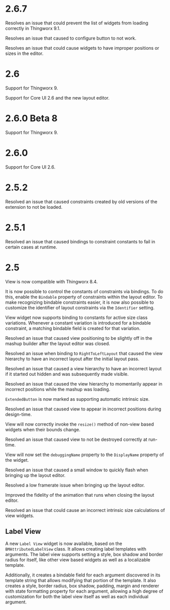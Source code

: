 # 2.6.7

Resolves an issue that could prevent the list of widgets from loading correctly in Thingworx 9.1.

Resolves an issue that caused to configure button to not work.

Resolves an issue that could cause widgets to have improper positions or sizes in the editor.

# 2.6

Support for Thingworx 9.

Support for Core UI 2.6 and the new layout editor.

# 2.6.0 Beta 8

Support for Thingworx 9.

# 2.6.0

Support for Core UI 2.6.

# 2.5.2

Resolved an issue that caused constraints created by old versions of the extension to not be loaded.

# 2.5.1

Resolved an issue that caused bindings to constraint constants to fail in certain cases at runtime.

# 2.5

View is now compatible with Thingworx 8.4.

It is now possible to control the constants of constraints via bindings. To do this, enable the `Bindable` property of constraints within the layout editor. To make recognizing bindable constraints easier, it is now also possible to customize the identifier of layout constraints via the `Identifier` setting.

View widget now supports binding to constants for active size class variations. Whenever a constant variation is introduced for a bindable constraint, a matching bindable field is created for that variation.

Resolved an issue that caused view positioning to be slightly off in the mashup builder after the layout editor was closed.

Resolved an issue when binding to `RightToLeftLayout` that caused the view hierarchy to have an incorrect layout after the initial layout pass.

Resolved an issue that caused a view hierarchy to have an incorrect layout if it started out hidden and was subsequently made visible.

Resolved an issue that caused the view hierarchy to momentarily appear in incorrect positions while the mashup was loading.

`ExtendedButton` is now marked as supporting automatic intrinsic size.

Resolved an issue that caused view to appear in incorrect positions during design-time.

View will now correctly invoke the `resize()` method of non-view based widgets when their bounds change.

Resolved an issue that caused view to not be destroyed correctly at run-time.

View will now set the `debuggingName` property to the `DisplayName` property of the widget.

Resolved an issue that caused a small window to quickly flash when bringing up the layout editor.

Resolved a low framerate issue when bringing up the layout editor.

Improved the fidelity of the animation that runs when closing the layout editor.

Resolved an issue that could cause an incorrect intrinsic size calculations of view widgets.

## Label View

A new `Label View` widget is now available, based on the `BMAttributedLabelView` class. It allows creating label templates with arguments. The label view supports setting a style, box shadow and border radius for itself, like other view based widgets as well as a localizable template.

Additionally, it creates a bindable field for each argument discovered in its template string that allows modifying that portion of the template. It also creates a style, border radius, box shadow, padding, margin and renderer with state formatting property for each argument, allowing a high degree of customization for both the label view itself as well as each individual argument.